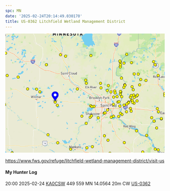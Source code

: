 ```yaml
---
spc: MN
date: '2025-02-24T20:14:49.030170'
title: US-0362 Litchfield Wetland Management District
---
```


![pasted_image.png](/static/pasted_image_0102.png)

https://www.fws.gov/refuge/litchfield-wetland-management-district/visit-us

#### My Hunter Log
20:00    2025-02-24    [KA0CSW](https://qrz.com/db/KA0CSW)    449    559    MN    14.0564    20m    CW    [US-0362](https://pota.app/#/park/US-0362)